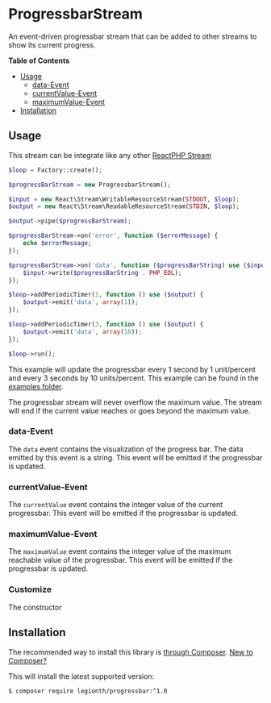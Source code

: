 # ProgressbarStream

An event-driven progressbar stream that can be added to other streams
to show its current progress.

**Table of Contents**
 * [Usage](#usage)
   * [data-Event](#data-event)
   * [currentValue-Event](#currentvalue-event)
   * [maximumValue-Event](#maximumvalue-event)
 * [Installation](#installation)
 
## Usage

This stream can be integrate like any other
[ReactPHP Stream](https://github.com/reactphp/stream/)

```php
$loop = Factory::create();

$progressBarStream = new ProgressbarStream();

$input = new React\Stream\WritableResourceStream(STDOUT, $loop);
$output = new React\Stream\ReadableResourceStream(STDIN, $loop);

$output->pipe($progressBarStream);

$progressBarStream->on('error', function ($errorMessage) {
    echo $errorMessage;
});

$progressBarStream->on('data', function ($progressBarString) use ($input) {
    $input->write($progressBarString . PHP_EOL);
});

$loop->addPeriodicTimer(1, function () use ($output) {
    $output->emit('data', array(1));
});

$loop->addPeriodicTimer(3, function () use ($output) {
    $output->emit('data', array(10));
});

$loop->run();
```

This example will update the progressbar every 1 second by 1 unit/percent and
every 3 seconds by 10 units/percent.
This example can be found in the [examples folder](/examples).

The progressbar stream will never overflow the maximum value.
The stream will end if the current value reaches or goes beyond the maximum
value.

### data-Event

The `data` event contains the visualization of the progress bar.
The data emitted by this event is a string.
This event will be emitted if the progressbar is updated.

### currentValue-Event

The `currentValue` event contains the integer value of the current progressbar.
This event will be emitted if the progressbar is updated.

### maximumValue-Event

The `maximumValue` event contains the integer value of the maximum reachable value
of the progressbar.
This event will be emitted if the progressbar is updated.

### Customize

The constructor

## Installation

The recommended way to install this library is [through Composer](https://getcomposer.org).
[New to Composer?](https://getcomposer.org/doc/00-intro.md)

This will install the latest supported version:

```bash
$ composer require legionth/progressbar:^1.0
```